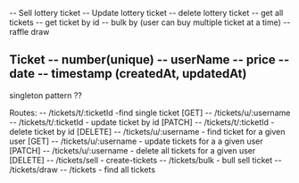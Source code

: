 -- Sell lottery ticket
-- Update lottery ticket
-- delete lottery ticket
-- get all tickets
-- get ticket by id
-- bulk by (user can buy multiple ticket at a time)
-- raffle draw

Ticket
-- number(unique)
-- userName
-- price
-- date
-- timestamp (createdAt, updatedAt)
--

singleton pattern ??

Routes:
-- /tickets/t/:ticketId -find single ticket [GET]
-- /tickets/u/:username
-- /tickets/t/:ticketId - update ticket by id [PATCH]
-- /tickets/t/:ticketId - delete ticket by id [DELETE]
-- /tickets/u/:username - find ticket for a given user [GET]
-- /tickets/u/:username - update tickets for a a given user [PATCH]
-- /tickets/u/:username - delete all tickets for a given user [DELETE]
-- /tickets/sell - create-tickets
-- /tickets/bulk - bull sell ticket
-- /tickets/draw
-- /tickets - find all tickets
